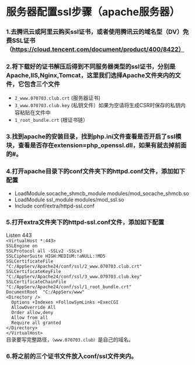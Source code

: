 # 服务器配置ssl步骤（apache服务器）
### 1.去腾讯云或阿里云购买ssl证书，或者使用腾讯云的域名型（DV）免费SSL证书（https://cloud.tencent.com/document/product/400/8422）
### 2.将下载好的证书解压后得到不同服务器类型的ssl证书，分别是Apache,IIS,Nginx,Tomcat，这里我们选择Apache文件夹内的文件，它包含三个文件
* `2_www.070703.club.crt`     (服务器证书)
* `3_www.070703.club.key`   (私钥文件）如果为空请将生成CSR时保存的私钥内容粘贴在文件中
* `1_root_bundle.crt`  (根证书链）
### 3.找到apache的安装目录，找到php.ini文件查看是否开启了ssl模块，查看是否存在extension=php_openssl.dll，如果有就去掉前面的#。
### 4.打开apache目录下的conf文件夹下的httpd.conf文件，添加如下配置
* LoadModule socache_shmcb_module modules/mod_socache_shmcb.so 
* LoadModule ssl_module modules/mod_ssl.so
* Include conf/extra/httpd-ssl.conf
### 5.打开extra文件夹下的httpd-ssl.conf文件，添加如下配置
 Listen 443  
 `<VirtualHost *:443>`  
  `SSLEngine on`  
  `SSLProtocol all -SSLv2 -SSLv3`  
  `SSLCipherSuite HIGH:MEDIUM:!aNULL:!MD5`  
  `SSLCertificateFile "C:/AppServ/Apache24/conf/ssl/2_www.070703.club.crt"`  
  `SSLCertificateKeyFile "C:/AppServ/Apache24/conf/ssl/3_www.070703.club.key"`  
  `SSLCertificateChainFile "C:/AppServ/Apache24/conf/ssl/1_root_bundle.crt"`  
  `DocumentRoot  "C:/AppServ/www"`  
  `<Directory />`  
    `  Options +Indexes +FollowSymLinks +ExecCGI`  
    `  AllowOverride All`  
    `  Order allow,deny`  
    `  Allow from all`  
    `  Require all granted`  
  `</Directory>`  
  `</VirtualHost>`  
  目录要写完整路径，`（www.070703.club）`是自己的域名。
  ### 6.将之前的三个证书文件放入conf/ssl文件夹内。
